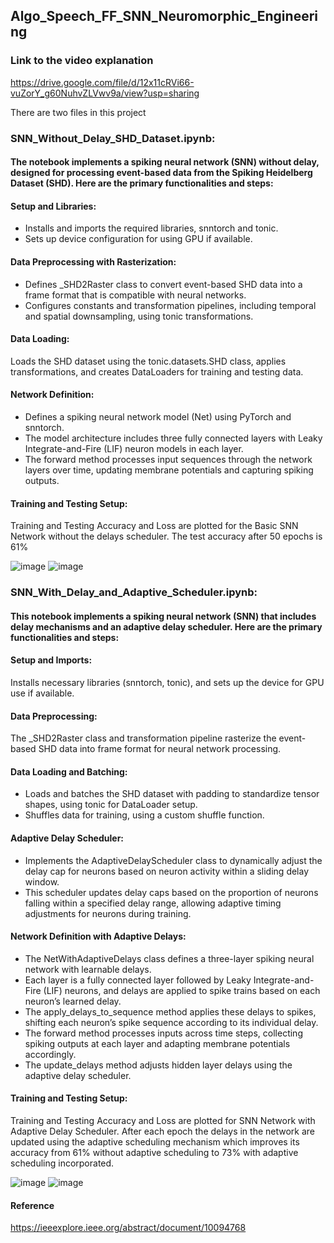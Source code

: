 ## Algo_Speech_FF_SNN_Neuromorphic_Engineering

### Link to the video explanation

https://drive.google.com/file/d/12x11cRVi66-vuZorY_g60NuhvZLVwv9a/view?usp=sharing

There are two files in this project
### SNN_Without_Delay_SHD_Dataset.ipynb:

#### The notebook implements a spiking neural network (SNN) without delay, designed for processing event-based data from the Spiking Heidelberg Dataset (SHD). Here are the primary functionalities and steps:

#### Setup and Libraries:
* Installs and imports the required libraries, snntorch and tonic.
* Sets up device configuration for using GPU if available.

#### Data Preprocessing with Rasterization:
* Defines _SHD2Raster class to convert event-based SHD data into a frame format that is compatible with neural networks.
* Configures constants and transformation pipelines, including temporal and spatial downsampling, using tonic transformations.

#### Data Loading:
Loads the SHD dataset using the tonic.datasets.SHD class, applies transformations, and creates DataLoaders for training and testing data.

#### Network Definition:
* Defines a spiking neural network model (Net) using PyTorch and snntorch.
* The model architecture includes three fully connected layers with Leaky Integrate-and-Fire (LIF) neuron models in each layer.
* The forward method processes input sequences through the network layers over time, updating membrane potentials and capturing spiking outputs.

#### Training and Testing Setup:
Training and Testing Accuracy and Loss are plotted for the Basic SNN Network without the delays scheduler. The test accuracy after 50 epochs is 61%

![image](https://github.com/user-attachments/assets/486ccb7b-f126-407d-902c-c69cee823ddc)
![image](https://github.com/user-attachments/assets/c6069a33-26fd-4009-bd98-15313a98fdd7)



### SNN_With_Delay_and_Adaptive_Scheduler.ipynb:

#### This notebook implements a spiking neural network (SNN) that includes delay mechanisms and an adaptive delay scheduler. Here are the primary functionalities and steps:

#### Setup and Imports:
Installs necessary libraries (snntorch, tonic), and sets up the device for GPU use if available.

#### Data Preprocessing:
The _SHD2Raster class and transformation pipeline rasterize the event-based SHD data into frame format for neural network processing.

#### Data Loading and Batching:
* Loads and batches the SHD dataset with padding to standardize tensor shapes, using tonic for DataLoader setup.
* Shuffles data for training, using a custom shuffle function.

#### Adaptive Delay Scheduler:
* Implements the AdaptiveDelayScheduler class to dynamically adjust the delay cap for neurons based on neuron activity within a sliding delay window.
* This scheduler updates delay caps based on the proportion of neurons falling within a specified delay range, allowing adaptive timing adjustments for neurons during training.

#### Network Definition with Adaptive Delays:
* The NetWithAdaptiveDelays class defines a three-layer spiking neural network with learnable delays.
* Each layer is a fully connected layer followed by Leaky Integrate-and-Fire (LIF) neurons, and delays are applied to spike trains based on each neuron’s learned delay.
* The apply_delays_to_sequence method applies these delays to spikes, shifting each neuron’s spike sequence according to its individual delay.
* The forward method processes inputs across time steps, collecting spiking outputs at each layer and adapting membrane potentials accordingly.
* The update_delays method adjusts hidden layer delays using the adaptive delay scheduler.

#### Training and Testing Setup:
Training and Testing Accuracy and Loss are plotted for SNN Network with Adaptive Delay Scheduler. After each epoch the delays in the network are updated using the adaptive scheduling mechanism which improves its accuracy from 61% without adaptive scheduling to 73% with adaptive scheduling incorporated.

![image](https://github.com/user-attachments/assets/97223b8e-2af1-4ee6-a779-38cfd1709711)
![image](https://github.com/user-attachments/assets/29ccad90-affb-4ec0-9259-32ed84ecd523)

#### Reference
https://ieeexplore.ieee.org/abstract/document/10094768

